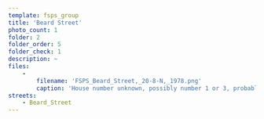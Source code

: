 ```yaml
---
template: fsps_group
title: 'Beard Street'
photo_count: 1
folder: 2
folder_order: 5
folder_check: 1
description: ~
files:
    -
        filename: 'FSPS_Beard_Street,_20-8-N,_1978.png'
        caption: 'House number unknown, possibly number 1 or 3, probably demolished (prior to 2021)'
streets:
    - Beard_Street
---
```

